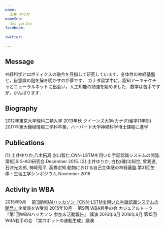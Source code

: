 ```yaml
---
name:
  土井 ゆりか
nameSub:
  doi yurika
facebook:
 
twitter:
  
---
```



## Message
神経科学とロボティクスの融合を目指して研究しています．身体性の神経基盤と，自意識の謎を解き明かすのが夢です．
カナダ留学中に，認知アーキテクチャとニューラルネットに出会い，人工知能の勉強を始めました．数学は苦手ですが，がんばります．

## Biography

2012年東京大学理科二類入学
2013年秋 クイーンズ大学(カナダ)留学(1年間)
2017年東大機械情報工学科卒業，ハーバード大学神経科学博士課程に進学

## Publications
[1] 土井ゆりか,八木拓真,水口智仁.CNN-LSTMを用いた手話認識システムの開発.第1回SIG-AGI研究会.December 2015.
[2] 土井ゆりか, 白松(磯口)知世, 曾我遼, 石津光太郎, 神崎亮平, 高橋宏知.動物における自己主体感の神経基盤.第31回生体・生理工学シンポジウム.November 2016

## Activity in WBA
2015年9月　 [第1回WBAIハッカソン『CNN-LSTMを用いた手話認識システムの開発』](http://wbawakate.jp/posts/events/%E7%AC%AC1%E5%9B%9Ewbai%E3%83%8F%E3%83%83%E3%82%AB%E3%82%BD%E3%83%B3%E6%B4%BB%E5%8B%95%E5%A0%B1%E5%91%8A/)企業賞をW受賞
2015年10月　 第9回 WBA若手の会  カジュアルトーク 『第1回WBAIハッカソン 参加＆活動報告』 講演
2016年6月 2016年6月 第15回 WBA若手の会 『実ロボットの運動生成』講演
